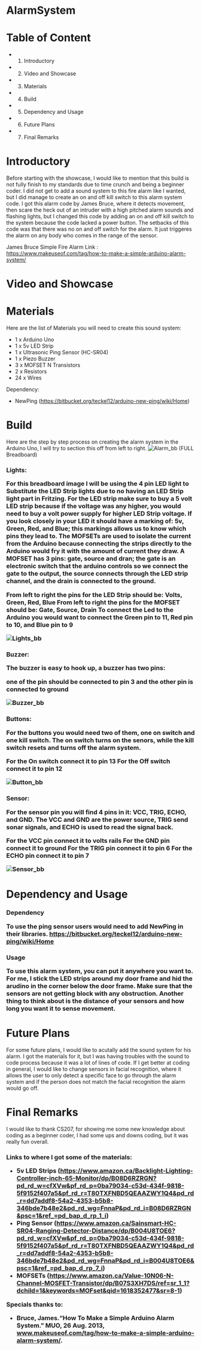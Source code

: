 # AlarmSystem
# Table of Content
* 1. Introductory 
* 2. Video and Showcase
* 3. Materials
* 4. Build
* 5. Dependency and Usage
* 6. Future Plans
* 7. Final Remarks
# Introductory

  Before starting with the showcase, I would like to mention that this build is not fully finish to my standards due to time crunch and being a beginner coder. I did not get to add a sound system to this fire alarm like I wanted, but I did manage to create an on and off kill switch to this alarm system code. I got this alarm code by James Bruce, where it detects movement, then scare the heck out of an intruder with a high pitched alarm sounds and flashing lights, but I changed this code by adding an on and off kill switch to the system because the code lacked a power button. The setbacks of this code was that there was no on and off switch for the alarm. It just triggeres the alarm on any body who comes in the range of the sensor. 
  
James Bruce Simple Fire Alarm Link : https://www.makeuseof.com/tag/how-to-make-a-simple-arduino-alarm-system/
# Video and Showcase
# Materials 

Here are the list of Materials you will need to create this sound system:
- 1 x Arduino Uno
- 1 x 5v LED Strip
- 1 x Ultrasonic Ping Sensor (HC-SR04) 
- 1 x Piezo Buzzer
- 3 x MOFSET N Transistors
- 2 x Resistors
- 24 x Wires

Dependency:
- NewPing (https://bitbucket.org/teckel12/arduino-new-ping/wiki/Home)
# Build

  Here are the step by step process on creating the alarm system in the Arduino Uno, I will try to section this off from left to right. 
  ![Alarm_bb](https://user-images.githubusercontent.com/79666499/114623686-d4788000-9c6c-11eb-8e68-5877ed601503.png)
  (FULL Breadboard) 
  
  <h3> Lights: 
  
  For this breadboard image I will be using the 4 pin LED light to Substitute the LED Strip lights due to no having an LED Strip light part in Fritzing. For the LED strip make sure to buy a 5 volt LED strip because if the voltage was any higher, you would need to buy a volt power supply for higher LED Strip voltage. If you look closely in your LED it should have a marking of: 5v, Green, Red, and Blue; this markings allows us to know which pins they lead to. The MOFSETs are used to isolate the current from the Arduino because connecting the strips directly to the Arduino would fry it with the amount of current they draw. A MOFSET has 3 pins: gate, source and dran; the gate is an electronic switch that the arduino controls so we connect the gate to the output, the source connects through the LED strip channel, and the drain is connected to the ground. 
  
  From left to right the pins for the LED Strip should be: Volts, Green, Red, Blue
  From left to right the pins for the MOFSET should be: Gate, Source, Drain
  To connect the Led to the Arduino you would want to connect the Green pin to 11, Red pin to 10, and Blue pin to 9
  
![Lights_bb](https://user-images.githubusercontent.com/79666499/114625024-e2c79b80-9c6e-11eb-8e84-6f15e976f5f5.png)

<h3> Buzzer:
  
  The buzzer is easy to hook up, a buzzer has two pins: 
  
  one of the pin should be connected to pin 3
  and the other pin is connected to ground
  
  ![Buzzer_bb](https://user-images.githubusercontent.com/79666499/114625382-684b4b80-9c6f-11eb-9b4d-d3ded067d04c.png)
  
<h3> Buttons: 
  
  For the buttons you would need two of them, one on switch and one kill switch. The on switch turns on the senors, while the kill switch resets and turns off the alarm system. 
  
  For the On switch connect it to pin 13
  For the Off switch connect it to pin 12
  
  ![Button_bb](https://user-images.githubusercontent.com/79666499/114625647-ce37d300-9c6f-11eb-84f1-b6b3af9263c4.png)

<h3> Sensor: 
  
  For the sensor pin you will find 4 pins in it: VCC, TRIG, ECHO, and GND. The VCC and GND are the power source, TRIG send sonar signals, and ECHO is used to read the signal back. 
  
  For the VCC pin connect it to volts rails
  For the GND pin connect it to ground
  For the TRIG pin connect it to pin 6
  For the ECHO pin connect it to pin 7
  
  ![Sensor_bb](https://user-images.githubusercontent.com/79666499/114626312-c7f62680-9c70-11eb-91de-6ae70039a745.png)
  
# Dependency and Usage

<h3> Dependency
  
To use the ping sensor users would need to add NewPing in their libraries. https://bitbucket.org/teckel12/arduino-new-ping/wiki/Home

<h3> Usage
  
  To use this alarm system, you can put it anywhere you want to. For me, I stick the LED strips around my door frame and hid the arudino in the corner below the door frame. Make sure that the sensors are not getting block with any obstruction. Another thing to think about is the distance of your sensors and how long you want it to sense movement. 
  
# Future Plans

For some future plans, I would like to acutally add the sound system for his alarm. I got the materials for it, but I was having troubles with the sound to code process because it was a lot of lines of code. If I get better at coding in general, I would like to change sensors in facial recognition, where it allows the user to only detect a specific face to go through the alarm system and if the person does not match the facial recognition the alarm would go off. 

# Final Remarks

I would like to thank CS207, for showing me some new knowledge about coding as a beginner coder, I had some ups and downs coding, but it was really fun overall. 

<h3> Links to where I got some of the materials:
  
  * 5v LED Strips (https://www.amazon.ca/Backlight-Lighting-Controller-inch-65-Monitor/dp/B08D6RZRGN?pd_rd_w=cfXVw&pf_rd_p=0ba79034-c53d-434f-9818-5f9152f407a5&pf_rd_r=T80TXFNBD5QEAAZWY1Q4&pd_rd_r=dd7addf8-54a2-4353-b5b8-346bde7b48e2&pd_rd_wg=FnnaP&pd_rd_i=B08D6RZRGN&psc=1&ref_=pd_bap_d_rp_1_i)
  * Ping Sensor (https://www.amazon.ca/Sainsmart-HC-SR04-Ranging-Detector-Distance/dp/B004U8TOE6?pd_rd_w=cfXVw&pf_rd_p=0ba79034-c53d-434f-9818-5f9152f407a5&pf_rd_r=T80TXFNBD5QEAAZWY1Q4&pd_rd_r=dd7addf8-54a2-4353-b5b8-346bde7b48e2&pd_rd_wg=FnnaP&pd_rd_i=B004U8TOE6&psc=1&ref_=pd_bap_d_rp_7_i)
  * MOFSETs (https://www.amazon.ca/Value-10N06-N-Channel-MOSFET-Transistor/dp/B07S3XH7DS/ref=sr_1_1?dchild=1&keywords=MOFset&qid=1618352477&sr=8-1)

Specials thanks to:

* Bruce, James.“How To Make a Simple Arduino Alarm System.” MUO, 26 Aug. 2013, www.makeuseof.com/tag/how-to-make-a-simple-arduino-alarm-system/. 
